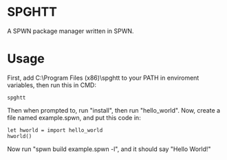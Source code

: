 # SPGHTT
A SPWN package manager written in SPWN.

# Usage
First, add C:\Program Files (x86)\spghtt to your PATH in enviroment variables, then run this in CMD:
```
spghtt
```
Then when prompted to, run "install", then run "hello_world".
Now, create a file named example.spwn, and put this code in:
```
let hworld = import hello_world
hworld()
```
Now run "spwn build example.spwn -l", and it should say "Hello World!"
